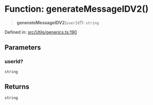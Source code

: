 # Function: generateMessageIDV2()

> **generateMessageIDV2**(`userId`?): `string`

Defined in: [src/Utils/generics.ts:190](https://github.com/Fokusdotid/bail/blob/82f46c566476ac566bfd781dede14412fcdfb787/src/Utils/generics.ts#L190)

## Parameters

### userId?

`string`

## Returns

`string`
